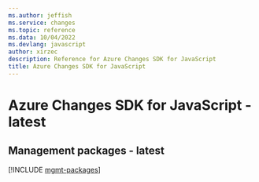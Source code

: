 ```yaml
---
ms.author: jeffish
ms.service: changes
ms.topic: reference
ms.data: 10/04/2022
ms.devlang: javascript
author: xirzec
description: Reference for Azure Changes SDK for JavaScript
title: Azure Changes SDK for JavaScript
---
```

# Azure Changes SDK for JavaScript - latest

## Management packages - latest
[!INCLUDE [mgmt-packages](changes-mgmt-index.md)]